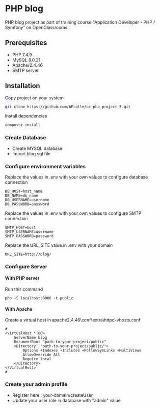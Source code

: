 # PHP blog
PHP blog project as part of training course "Application Developer - PHP / Symfony" on OpenClassrooms.
## Prerequisites
*   PHP 7.4.9
*   MySQL 8.0.21
*   Apache/2.4.46
*   SMTP server
## Installation
Copy project on your system
```bash
git clone https://github.com/AEcalle/oc-php-project-5.git
```
Install dependencies
```bash
composer install
```

### Create Database
*   Create MYSQL database
*   Import blog.sql file

### Configure environment variables

Replace the values in .env with your own values to configure database connection
```
DB_HOST=host_name
DB_NAME=db_name
DB_USERNAME=username
DB_PASSWORD=password
```

Replace the values in .env with your own values to configure SMTP connection
```
SMTP_HOST=host
SMTP_USERNAME=username
SMTP_PASSWORD=password
```

Replace the URL_SITE value in .env with your domain
```
URL_SITE=http://blog/
```
### Configure Server
#### With PHP server
Run this command
```
php -S localhost:8000 -t public
```
#### With Apache
Create a virtual host in apache2.4.46\conf\extra\httpd-vhosts.conf
```
#
<VirtualHost *:80>
	ServerName blog
	DocumentRoot "path-to-your-project/public"
	<Directory  "path-to-your-project/public/">
		Options +Indexes +Includes +FollowSymLinks +MultiViews
		AllowOverride All
		Require local
	</Directory>
</VirtualHost>
#
```

### Create your admin profile
*   Register here : your-domain/createUser
*   Update your user role in database with "admin" value
